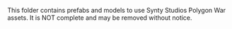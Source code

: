 This folder contains prefabs and models to use Synty Studios Polygon War assets. It is NOT complete and may be removed without notice.
